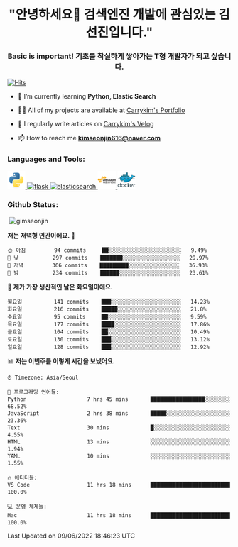 <h1 align="center">"안녕하세요👋 검색엔진 개발에 관심있는 김선진입니다."</h1>
<h3 align="center">Basic is important! 기초를 착실하게 쌓아가는 T형 개발자가 되고 싶습니다.</h3>

[![Hits](https://hits.seeyoufarm.com/api/count/incr/badge.svg?url=https%3A%2F%2Fgithub.com%2Fgimseonjin&count_bg=%2318BFE5&title_bg=%23555555&icon=ko-fi.svg&icon_color=%23E7E7E7&title=hits&edge_flat=false)](https://hits.seeyoufarm.com)

- 🌱 I’m currently learning **Python, Elastic Search**

- 👨‍💻 All of my projects are available at [Carrykim's Portfolio](https://elderly-gruyere-ed2.notion.site/0-a2fe0ade7c354a749153cd7544fbd685)

- 📝 I regularly write articles on [Carrykim's Velog](https://velog.io/@carrykim)

- 📫 How to reach me **kimseonjin616@naver.com**


<h3 align="left">Languages and Tools:</h3>
<p align="left"> 
 <a href="https://www.python.org" target="_blank" rel="noreferrer"> 
  <img src="https://raw.githubusercontent.com/devicons/devicon/master/icons/python/python-original.svg" alt="python" width="8%" height="8%"/> 
 </a>
 <a href="https://flask.palletsprojects.com/" target="_blank" rel="noreferrer"> <img src="https://www.vectorlogo.zone/logos/pocoo_flask/pocoo_flask-icon.svg" alt="flask" width="8%" height="8%"/> </a> <a href="https://www.elastic.co" target="_blank" rel="noreferrer"> <img src="https://www.vectorlogo.zone/logos/elastic/elastic-icon.svg" alt="elasticsearch" width="8%" height="8%"/> </a> <a href="https://aws.amazon.com" target="_blank" rel="noreferrer"> <img src="https://raw.githubusercontent.com/devicons/devicon/master/icons/amazonwebservices/amazonwebservices-original-wordmark.svg" alt="aws" width="8%" height="8%"/> </a> <a href="https://www.docker.com/" target="_blank" rel="noreferrer"> <img src="https://raw.githubusercontent.com/devicons/devicon/master/icons/docker/docker-original-wordmark.svg" alt="docker" width="8%" height="8%"/> </a>   </p>


<h3 align="left">Github Status:</h3>
<p align="left">
 <p>&nbsp;<img align="center" src="https://github-readme-stats.vercel.app/api?username=gimseonjin&show_icons=true&locale=en" alt="gimseonjin" /></p>
</p>


<!--START_SECTION:waka-->
**저는 저녁형 인간이에요. 🦉** 

```text
🌞 아침         94 commits     ██░░░░░░░░░░░░░░░░░░░░░░░   9.49% 
🌆 낮　         297 commits    ███████░░░░░░░░░░░░░░░░░░   29.97% 
🌃 저녁         366 commits    █████████░░░░░░░░░░░░░░░░   36.93% 
🌙 밤　         234 commits    ██████░░░░░░░░░░░░░░░░░░░   23.61%

```
📅 **제가 가장 생산적인 날은 화요일이에요.** 

```text
월요일          141 commits    ███░░░░░░░░░░░░░░░░░░░░░░   14.23% 
화요일          216 commits    █████░░░░░░░░░░░░░░░░░░░░   21.8% 
수요일          95 commits     ██░░░░░░░░░░░░░░░░░░░░░░░   9.59% 
목요일          177 commits    ████░░░░░░░░░░░░░░░░░░░░░   17.86% 
금요일          104 commits    ██░░░░░░░░░░░░░░░░░░░░░░░   10.49% 
토요일          130 commits    ███░░░░░░░░░░░░░░░░░░░░░░   13.12% 
일요일          128 commits    ███░░░░░░░░░░░░░░░░░░░░░░   12.92%

```


📊 **저는 이번주를 이렇게 시간을 보냈어요.** 

```text
⌚︎ Timezone: Asia/Seoul

💬 프로그래밍 언어들: 
Python                   7 hrs 45 mins       █████████████████░░░░░░░░   68.52% 
JavaScript               2 hrs 38 mins       █████░░░░░░░░░░░░░░░░░░░░   23.36% 
Text                     30 mins             █░░░░░░░░░░░░░░░░░░░░░░░░   4.55% 
HTML                     13 mins             ░░░░░░░░░░░░░░░░░░░░░░░░░   1.94% 
YAML                     10 mins             ░░░░░░░░░░░░░░░░░░░░░░░░░   1.55%

🔥 에디터들: 
VS Code                  11 hrs 18 mins      █████████████████████████   100.0%

💻 운영 체제들: 
Mac                      11 hrs 18 mins      █████████████████████████   100.0%

```


 Last Updated on 09/06/2022 18:46:23 UTC
<!--END_SECTION:waka-->
